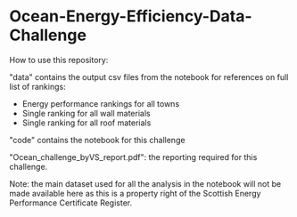 # Ocean-Energy-Efficiency-Data-Challenge

How to use this repository:

"data" contains the output csv files from the notebook for references on full list of rankings:
- Energy performance rankings for all towns
- Single ranking for all wall materials
- Single ranking for all roof materials

"code" contains the notebook for this challenge

"Ocean_challenge_byVS_report.pdf": the reporting required for this challenge.

Note: the main dataset used for all the analysis in the notebook will not be made available here as this is a property right of the Scottish Energy Performance Certificate Register.
